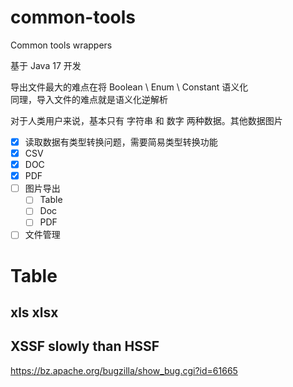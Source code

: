 # common-tools

Common tools wrappers

基于 Java 17 开发

导出文件最大的难点在将 Boolean \ Enum \ Constant 语义化  
同理，导入文件的难点就是语义化逆解析

对于人类用户来说，基本只有 字符串 和 数字 两种数据。其他数据图片

- [X] 读取数据有类型转换问题，需要简易类型转换功能
- [X] CSV
- [X] DOC
- [X] PDF
- [ ] 图片导出
    - [ ] Table
    - [ ] Doc
    - [ ] PDF
- [ ] 文件管理

# Table

## xls xlsx

## XSSF slowly than HSSF

https://bz.apache.org/bugzilla/show_bug.cgi?id=61665


